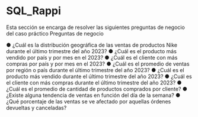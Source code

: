 # SQL_Rappi
Esta sección se encarga de resolver las siguientes preguntas de negocio del caso práctico
Preguntas de negocio

● ¿Cuál es la distribución geográfica de las ventas de productos Nike durante el último
trimestre del año 2023?
● ¿Cuál es el producto más vendido por país y por mes en el 2023?
● ¿Cuál es el cliente con más compras por país y por mes en el 2023?
● ¿Cuál es el promedio de ventas por región o país durante el último trimestre del año 2023?
● ¿Cuál es el producto más vendido durante el último trimestre del año 2023?
● ¿Cuál es el cliente con más compras durante el último trimestre del año 2023?
● ¿Cuál es el promedio de cantidad de productos comprados por cliente?
● ¿Existe alguna tendencia de ventas en función del día de la semana?
● ¿Qué porcentaje de las ventas se ve afectado por aquellas órdenes devueltas y canceladas?
